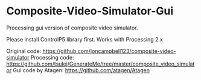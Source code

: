 # Composite-Video-Simulator-Gui

Processing gui version of composite video simulator.

Please install ControlP5 library first.
Works with Processing 2.x

Original code: https://github.com/joncampbell123/composite-video-simulator
Processing code: https://github.com/tsulej/GenerateMe/tree/master/composite_video_simulator
Gui code by Atagen: https://github.com/atagen/Atagen
